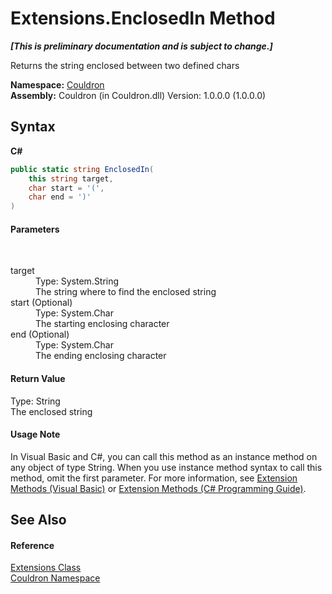 # Extensions.EnclosedIn Method 
 _**\[This is preliminary documentation and is subject to change.\]**_

Returns the string enclosed between two defined chars

**Namespace:**&nbsp;<a href="N_Couldron">Couldron</a><br />**Assembly:**&nbsp;Couldron (in Couldron.dll) Version: 1.0.0.0 (1.0.0.0)

## Syntax

**C#**<br />
``` C#
public static string EnclosedIn(
	this string target,
	char start = '(',
	char end = ')'
)
```


#### Parameters
&nbsp;<dl><dt>target</dt><dd>Type: System.String<br />The string where to find the enclosed string</dd><dt>start (Optional)</dt><dd>Type: System.Char<br />The starting enclosing character</dd><dt>end (Optional)</dt><dd>Type: System.Char<br />The ending enclosing character</dd></dl>

#### Return Value
Type: String<br />The enclosed string

#### Usage Note
In Visual Basic and C#, you can call this method as an instance method on any object of type String. When you use instance method syntax to call this method, omit the first parameter. For more information, see <a href="http://msdn.microsoft.com/en-us/library/bb384936.aspx">Extension Methods (Visual Basic)</a> or <a href="http://msdn.microsoft.com/en-us/library/bb383977.aspx">Extension Methods (C# Programming Guide)</a>.

## See Also


#### Reference
<a href="T_Couldron_Extensions">Extensions Class</a><br /><a href="N_Couldron">Couldron Namespace</a><br />